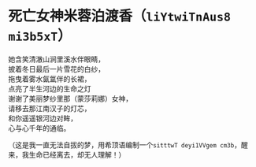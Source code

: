 # 死亡女神米蓉泊渡香（``liYtwiTnAus8 mi3b5xT``）

她含笑清澈山涧里溪水伴眼睛，  
披着冬日最后一片雪花的白纱，  
拖曳着雾水氤氲伴的长裙，  
点亮了半生河边的生命之灯  
谢谢了美丽梦纱里那（蒙莎莉娜）女神，  
请移去那江南汉子的灯芯，  
和你遥遥银河边对眸，  
心与心千年的通临。

（这是我一直无法自拔的梦，用希顶语编制一个`sitttwT deyi1VVgem cm3b`，醒来，我生命已经离去，却无人理解！）

